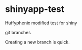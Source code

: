 # shinyapp-test
Huffyphenix modified
test for shiny

git branches


Creating a new branch is quick.
